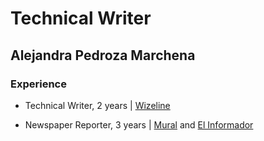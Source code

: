 # Technical Writer

## Alejandra Pedroza Marchena

### Experience

* Technical Writer, 2 years | [Wizeline](www.wizeline.com)

* Newspaper Reporter, 3 years | [Mural](www.mural.com) and [El Informador](https://www.informador.mx/)

